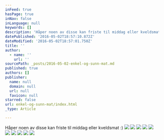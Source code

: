 ```yaml
---
inFeed: true
hasPage: true
inNav: false
inLanguage: null
keywords: []
description: 'Håper noen av disse kan friste til middag eller kveldsmat :)'
datePublished: '2016-05-02T18:57:10.872Z'
dateModified: '2016-05-02T18:57:01.750Z'
title: ''
author:
  - name: ''
    url: ''
sourcePath: _posts/2016-05-02-enkel-og-sunn-mat.md
published: true
authors: []
publisher:
  name: null
  domain: null
  url: null
  favicon: null
starred: false
url: enkel-og-sunn-mat/index.html
_type: Article

---
```

Håper noen av disse kan friste til middag eller kveldsmat :)
![](https://the-grid-user-content.s3-us-west-2.amazonaws.com/d0ffd4df-9990-4722-9d22-dc4913a44dd9.jpg)
![](https://the-grid-user-content.s3-us-west-2.amazonaws.com/35cdafab-26a1-48c7-b8d0-571e70befc83.jpg)
![](https://the-grid-user-content.s3-us-west-2.amazonaws.com/7cce42b8-e61f-4ccf-9ac8-aafaedeb27d9.jpg)
![](https://the-grid-user-content.s3-us-west-2.amazonaws.com/dfdf040f-e4ee-4568-932d-2451bf1b12f1.jpg)
![](https://the-grid-user-content.s3-us-west-2.amazonaws.com/2923bfae-2d34-412f-82cd-c37026197061.jpg)
![](https://the-grid-user-content.s3-us-west-2.amazonaws.com/00cea19a-6745-43e7-8ec8-aef999668310.jpg)
![](https://the-grid-user-content.s3-us-west-2.amazonaws.com/364b5ce7-cfd3-4b13-a83b-13e10d26a91b.jpg)
![](https://the-grid-user-content.s3-us-west-2.amazonaws.com/350cf10d-ff8a-4dbd-8c45-cdfc56d6538b.jpg)
![](https://the-grid-user-content.s3-us-west-2.amazonaws.com/d96d189f-bc6b-47cc-8f6c-619fd5f6b747.jpg)
![](https://the-grid-user-content.s3-us-west-2.amazonaws.com/8693f667-f550-4793-ab8f-ab45d7548a6c.jpg)